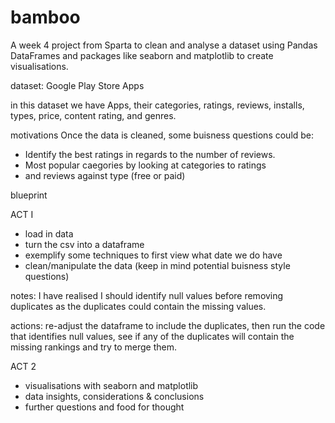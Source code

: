 # bamboo
A week 4 project from Sparta to clean and analyse a dataset using Pandas DataFrames and packages like seaborn and matplotlib to create visualisations.



dataset: Google Play Store Apps

in this dataset we have Apps, their categories, ratings, reviews, installs, types, price,
content rating, and genres. 


motivations
Once the data is cleaned, some buisness questions could be:
- Identify the best ratings in regards to the number of reviews. 
- Most popular caegories by looking at categories to ratings 
- and reviews against type (free or paid)



blueprint

ACT I
- load in data
- turn the csv into a dataframe
- exemplify some techniques to first view what date we do have 
- clean/manipulate the data (keep in mind potential buisness style questions)



notes: I have realised I should identify null values before removing duplicates as the duplicates could contain the missing values. 

actions: re-adjust the dataframe to include the duplicates, then run the code that identifies null values, see if any of the duplicates will contain the missing rankings and try to merge them. 





ACT 2
- visualisations with seaborn and matplotlib
- data insights, considerations & conclusions
- further questions and food for thought 

